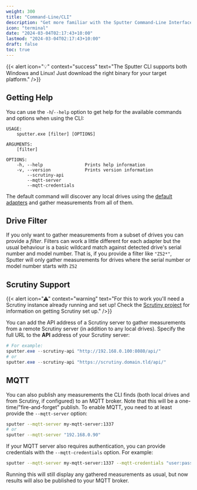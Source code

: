 ```yaml
---
weight: 300
title: "Command-Line/CLI"
description: "Get more familiar with the Sputter Command-Line Interface (CLI)"
icon: "terminal"
date: "2024-03-04T02:17:43+10:00"
lastmod: "2024-03-04T02:17:43+10:00"
draft: false
toc: true
---
```


{{< alert icon="💡" context="success" text="The Sputter CLI supports both Windows and Linux! Just download the right binary for your target platform." />}}

## Getting Help

You can use the `-h`/`--help` option to get help for the available commands and options when using the CLI:

```
USAGE:
    sputter.exe [filter] [OPTIONS]

ARGUMENTS:
    [filter]

OPTIONS:
    -h, --help                Prints help information
    -v, --version             Prints version information
        --scrutiny-api
        --mqtt-server
        --mqtt-credentials
```

The default command will discover any local drives using the [default adapters](./reference/adapters.md) and gather measurements from all of them.

## Drive Filter

If you only want to gather measurements from a subset of drives you can provide a _filter_. Filters can work a little different for each adapter but the usual behaviour is a basic wildcard match against detected drive's serial number and model number. That is, if you provide a filter like `"Z52*"`, Sputter will only gather measurements for drives where the serial number or model number starts with `Z52`

## Scrutiny Support

{{< alert icon="⚠" context="warning" text="For this to work you'll need a Scrutiny instance already running and set up! Check the [Scrutiny project](https://github.com/AnalogJ/scrutiny) for information on getting Scrutiny set up." />}}

You can add the API address of a Scrutiny server to gather measurements from a remote Scrutiny server (in addition to any local drives). Specify the full URL to the **API** address of your Scrutiny server:

```powershell
# For example:
sputter.exe --scrutiny-api "http://192.168.0.100:8080/api/"
# or
sputter.exe --scrutiny-api "https://scrutiny.domain.tld/api/"
```

## MQTT

You can also publish any measurements the CLI finds (both local drives and from Scrutiny, if configured) to an MQTT broker. Note that this will be a one-time/"fire-and-forget" publish. To enable MQTT, you need to at least provide the `--mqtt-server` option:

```bash
sputter --mqtt-server my-mqtt-server:1337
# or
sputter --mqtt-server "192.168.0.90"
```

If your MQTT server also requires authentication, you can provide credentials with the `--mqtt-credentials` option. For example:

```bash
sputter --mqtt-server my-mqtt-server:1337 --mqtt-credentials "user:password"
```

Running this will still display any gathered measurements as usual, but now results will also be published to your MQTT broker.